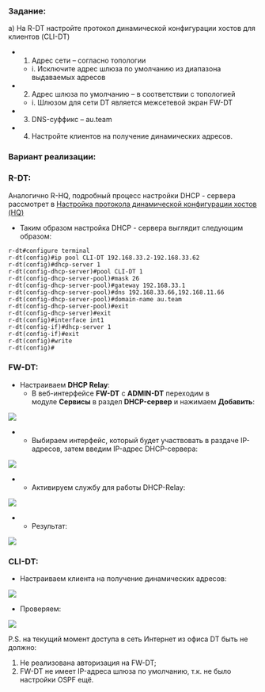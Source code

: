 ### Задание:

a) На R-DT настройте протокол динамической конфигурации хостов для клиентов (CLI-DT)

- 1. Адрес сети – согласно топологии
    - i. Исключите адрес шлюза по умолчанию из диапазона выдаваемых адресов
- 2. Адрес шлюза по умолчанию – в соответствии с топологией
    - i. Шлюзом для сети DT является межсетевой экран FW-DT
- 3. DNS-суффикс – au.team
- 4. Настройте клиентов на получение динамических адресов.

### Вариант реализации:

### R-DT:

Аналогично R-HQ, подробный процесс настройки DHCP - сервера рассмотрет в [Настройка протокола динамической конфигурации хостов (HQ)](https://sysahelper.ru/mod/page/view.php?id=472)

- Таким образом настройка DHCP - сервера выглядит следующим образом:

```
r-dt#configure terminal
r-dt(config)#ip pool CLI-DT 192.168.33.2-192.168.33.62
r-dt(config)#dhcp-server 1
r-dt(config-dhcp-server)#pool CLI-DT 1
r-dt(config-dhcp-server-pool)#mask 26
r-dt(config-dhcp-server-pool)#gateway 192.168.33.1
r-dt(config-dhcp-server-pool)#dns 192.168.33.66,192.168.11.66
r-dt(config-dhcp-server-pool)#domain-name au.team
r-dt(config-dhcp-server-pool)#exit
r-dt(config-dhcp-server)#exit
r-dt(config)#interface int1
r-dt(config-if)#dhcp-server 1
r-dt(config-if)#exit
r-dt(config)#write
r-dt(config)#
```

### FW-DT:

- Настраиваем **DHCP Relay**:
    - В веб-интерфейсе **FW-DT** с **ADMIN-DT** переходим в модуле **Сервисы** в раздел **DHCP-сервер** и нажимаем **Добавить**:

![](https://sysahelper.ru/pluginfile.php/822/mod_page/content/3/image.png)

- - Выбираем интерфейс, который будет участвовать в раздаче IP-адресов, затем введим IP-адрес DHCP-сервера:

![](https://sysahelper.ru/pluginfile.php/822/mod_page/content/3/image%20%281%29.png)

- - Активируем службу для работы DHCP-Relay:

![](https://sysahelper.ru/pluginfile.php/822/mod_page/content/3/image%20%282%29.png)

- - Результат:

![](https://sysahelper.ru/pluginfile.php/822/mod_page/content/3/image%20%283%29.png)

### CLI-DT:

- Настраиваем клиента на получение динамических адресов:

![](https://sysahelper.ru/pluginfile.php/822/mod_page/content/3/image%20%284%29.png)

- Проверяем:

![](https://sysahelper.ru/pluginfile.php/822/mod_page/content/3/image%20%285%29.png)

P.S. на текущий момент доступа в сеть Интернет из офиса DT быть не должно:

1. Не реализована авторизация на FW-DT;
2. FW-DT не имеет IP-адреса шлюза по умолчанию, т.к. не было настройки OSPF ещё.